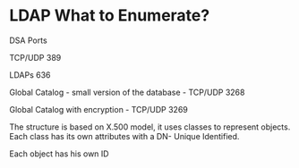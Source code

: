# LDAP What to Enumerate?

DSA Ports

TCP/UDP 389

LDAPs 636

Global Catalog - small version of the database  - TCP/UDP 3268

Global Catalog with encryption - TCP/UDP 3269

The structure is based on X.500 model, it uses classes to represent objects. Each class has its own attributes with a DN- Unique Identified.

Each object has his own ID

